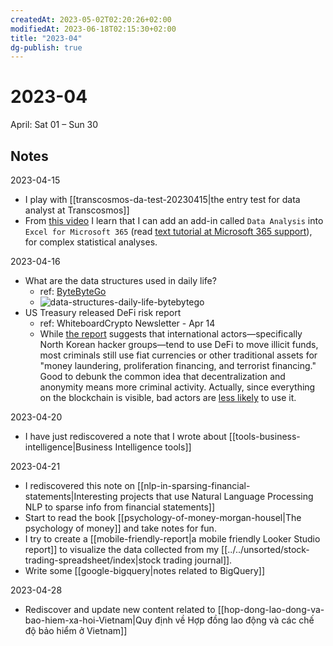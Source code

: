 ```yaml
---
createdAt: 2023-05-02T02:20:26+02:00
modifiedAt: 2023-06-18T02:15:30+02:00
title: "2023-04"
dg-publish: true
---
```

# 2023-04

April: Sat 01 – Sun 30

## Notes

2023-04-15
- I play with [[transcosmos-da-test-20230415|the entry test for data analyst at Transcosmos]]
- From [this video](https://youtu.be/0yvemzEzt-E?t=158) I learn that I can add an add-in called `Data Analysis` into `Excel for Microsoft 365` (read [text tutorial at Microsoft 365 support](https://support.microsoft.com/en-us/office/load-the-analysis-toolpak-in-excel-6a63e598-cd6d-42e3-9317-6b40ba1a66b4)), for complex statistical analyses.

2023-04-16
- What are the data structures used in daily life?
    - ref: [ByteByteGo](https://blog.bytebytego.com/i/114917564/what-are-the-data-structures-used-in-daily-life)
    - ![data-structures-daily-life-bytebytego](https://substackcdn.com/image/fetch/f_auto,q_auto:good,fl_progressive:steep/https%3A%2F%2Fsubstack-post-media.s3.amazonaws.com%2Fpublic%2Fimages%2Fa8a5a4fc-5cc9-44db-b8ca-08dd83c34737_1160x1384.png)
- US Treasury released DeFi risk report
    - ref: WhiteboardCrypto Newsletter - Apr 14
    - While [the report](https://home.treasury.gov/news/press-releases/jy1391) suggests that international actors—specifically North Korean hacker groups—tend to use DeFi to move illicit funds, most criminals still use fiat currencies or other traditional assets for "money laundering, proliferation financing, and terrorist financing." Good to debunk the common idea that decentralization and anonymity means more criminal activity. Actually, since everything on the blockchain is visible, bad actors are [less likely](https://blog.chainalysis.com/reports/crypto-money-laundering-2022/) to use it.

2023-04-20
- I have just rediscovered a note that I wrote about [[tools-business-intelligence|Business Intelligence tools]]

2023-04-21
- I rediscovered this note on [[nlp-in-sparsing-financial-statements|Interesting projects that use Natural Language Processing NLP to sparse info from financial statements]]
- Start to read the book [[psychology-of-money-morgan-housel|The psychology of money]] and take notes for fun.
- I try to create a [[mobile-friendly-report|a mobile friendly Looker Studio report]] to visualize the data collected from my [[../../unsorted/stock-trading-spreadsheet/index|stock trading journal]].
- Write some [[google-bigquery|notes related to BigQuery]]

2023-04-28
- Rediscover and update new content related to [[hop-dong-lao-dong-va-bao-hiem-xa-hoi-Vietnam|Quy định về Hợp đồng lao động và các chế độ bảo hiểm ở Vietnam]]